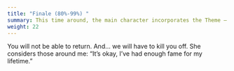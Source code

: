 ```yaml
---
title: "Finale (80%-99%) "
summary: This time around, the main character incorporates the Theme – the nugget of truth that now makes sense to them – into their fight for the goal because they have experience from the A Story and context from the B Story. Act Three is about Synthesis!
weight: 22
---
```

You will not be able to return. And… we will have to kill you off.
She considers those around me: “It’s okay, I’ve had enough fame for my lifetime.”
